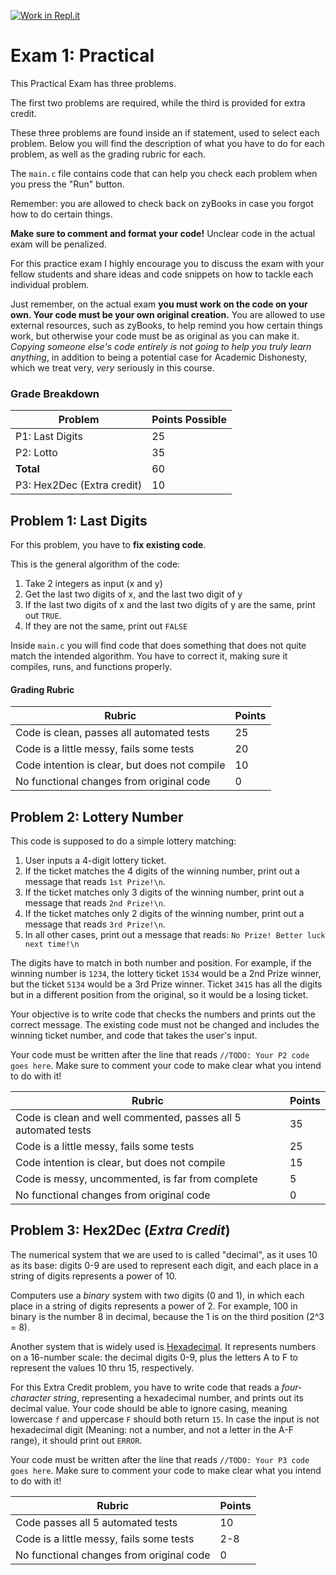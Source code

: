 [![Work in Repl.it](https://classroom.github.com/assets/work-in-replit-14baed9a392b3a25080506f3b7b6d57f295ec2978f6f33ec97e36a161684cbe9.svg)](https://classroom.github.com/online_ide?assignment_repo_id=4253914&assignment_repo_type=AssignmentRepo)
# Exam 1: Practical

This Practical Exam has three problems.

The first two problems are required, while the third is provided for extra credit.

These three problems are found inside an if statement, used to select each problem. Below you will find the description of what you have to do for each problem, as well as the grading rubric for each.

The `main.c` file contains code that can help you check each problem when you press the "Run" button.

Remember: you are allowed to check back on zyBooks in case you forgot how to do certain things.

**Make sure to comment and format your code!** Unclear code in the actual exam will be penalized.

For this practice exam I highly encourage you to discuss the exam with your fellow students and share ideas and code snippets on how to tackle each individual problem.

Just remember, on the actual exam **you must work on the code on your own. Your code must be your own original creation.** You are allowed to use external resources, such as zyBooks, to help remind you how certain things work, but otherwise your code must be as original as you can make it. *Copying someone else's code entirely is not going to help you truly learn anything*, in addition to being a potential case for Academic Dishonesty, which we treat very, *very* seriously in this course.

### Grade Breakdown

Problem | Points Possible
--------|----------------
P1: Last Digits | 25
P2: Lotto | 35
**Total** | 60
P3: Hex2Dec (Extra credit) | 10

## Problem 1: Last Digits

For this problem, you have to **fix existing code**.

This is the general algorithm of the code:

1. Take 2 integers as input (x and y)
2. Get the last two digits of x, and the last two digit of y
3. If the last two digits of x and the last two digits of y are the same, print out `TRUE`.
4. If they are not the same, print out `FALSE`

Inside `main.c` you will find code that does something that does not quite match the intended algorithm. You have to correct it, making sure it compiles, runs, and functions properly.

#### Grading Rubric

Rubric | Points
-------|--------
Code is clean, passes all automated tests | 25
Code is a little messy, fails some tests | 20
Code intention is clear, but does not compile | 10
No functional changes from original code | 0

## Problem 2: Lottery Number

This code is supposed to do a simple lottery matching:

1. User inputs a 4-digit lottery ticket.
2. If the ticket matches the 4 digits of the winning number, print out a message that reads `1st Prize!\n`.
2. If the ticket matches only 3 digits of the winning number, print out a message that reads `2nd Prize!\n`.
3. If the ticket matches only 2 digits of the winning number, print out a message that reads `3rd Prize!\n`.
4. In all other cases, print out a message that reads: `No Prize! Better luck next time!\n`

The digits have to match in both number and position. For example, if the winning number is `1234`, the lottery ticket `1534` would be a 2nd Prize winner, but the ticket `5134` would be a 3rd Prize winner. Ticket `3415` has all the digits but in a different position from the original, so it would be a losing ticket.

Your objective is to write code that checks the numbers and prints out the correct message. The existing code must not be changed and includes the winning ticket number, and code that takes the user's input.

Your code must be written after the line that reads `//TODO: Your P2 code goes here`. Make sure to comment your code to make clear what you intend to do with it!

Rubric | Points
-------|--------
Code is clean and well commented, passes all 5 automated tests | 35
Code is a little messy, fails some tests | 25
Code intention is clear, but does not compile | 15
Code is messy, uncommented, is far from complete | 5
No functional changes from original code | 0

## Problem 3: Hex2Dec (*Extra Credit*)

The numerical system that we are used to is called "decimal", as it uses 10 as its base: digits 0-9 are used to represent each digit, and each place in a string of digits represents a power of 10.

Computers use a *binary* system with two digits (0 and 1), in which each place in a string of digits represents a power of 2. For example, 100 in binary is the number 8 in decimal, because the 1 is on the third position (2^3 = 8).

Another system that is widely used is [Hexadecimal](https://simple.wikipedia.org/wiki/Hexadecimal). It represents numbers on a 16-number scale: the decimal digits 0-9, plus the letters A to F to represent the values 10 thru 15, respectively.

For this Extra Credit problem, you have to write code that reads a *four-character string*, representing a hexadecimal number, and prints out its decimal value. Your code should be able to ignore casing, meaning lowercase `f` and uppercase `F` should both return `15`. In case the input is not hexadecimal digit (Meaning: not a number, and not a letter in the A-F range), it should print out `ERROR`.

Your code must be written after the line that reads `//TODO: Your P3 code goes here`. Make sure to comment your code to make clear what you intend to do with it!

Rubric | Points
-------|--------
Code passes all 5 automated tests | 10
Code is a little messy, fails some tests | 2-8
No functional changes from original code | 0
